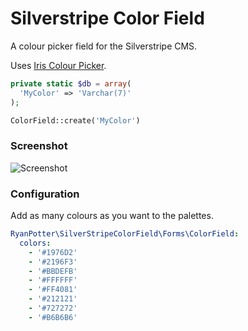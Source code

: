 # Silverstripe Color Field

A colour picker field for the Silverstripe CMS.

Uses [Iris Colour Picker](https://github.com/Automattic/Iris).

```php
private static $db = array(
  'MyColor' => 'Varchar(7)'
);
```

```php
ColorField::create('MyColor')
```

### Screenshot

![Screenshot](https://cloud.githubusercontent.com/assets/1136811/9506805/511c2b40-4c9e-11e5-85e8-4b08dec3a92a.png)

### Configuration

Add as many colours as you want to the palettes.

```yml
RyanPotter\SilverStripeColorField\Forms\ColorField:
  colors:
    - '#1976D2'
    - '#2196F3'
    - '#BBDEFB'
    - '#FFFFFF'
    - '#FF4081'
    - '#212121'
    - '#727272'
    - '#B6B6B6'
```
